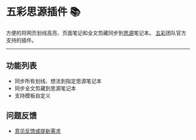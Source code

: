 # 五彩思源插件 📚

方便的将网页划线高亮、页面笔记和全文剪藏同步到[思源](https://b3log.org/siyuan/)笔记本。
[五彩](https://www.dotalk.cn)团队官方支持的插件。

---

## 功能列表
* 同步所有划线、想法到指定思源笔记本
* 同步全文剪藏到思源笔记本
* 支持模板自定义

## 问题反馈
* [意见反馈或提新需求](https://feedback.dotalk.cn/note/OlA9f2ef3ee.html)